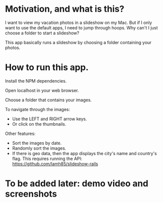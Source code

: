 # Motivation, and what is this?

I want to view my vacation photos in a slideshow on my Mac. But if I only want to use the default apps, I need to jump through hoops. Why can't I just choose a folder to start a slideshow?

This app basically runs a slideshow by choosing a folder containing your photos.

# How to run this app.

Install the NPM dependencies.

Open localhost in your web browser.

Choose a folder that contains your images.

To navigate through the images:
* Use the LEFT and RIGHT arrow keys.
* Or click on the thumbnails.

Other features:
* Sort the images by date.
* Randomly sort the images.
* If there is geo data, then the app displays the city's name and country's flag. This requires running the API: https://github.com/lamh85/slideshow-rails

# To be added later: demo video and screenshots